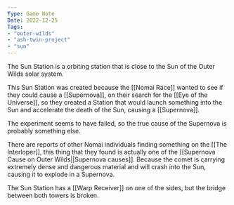 ```yaml
---
Type: Game Note
Date: 2022-12-25
Tags:
- "outer-wilds"
- "ash-twin-project"
- "sun"
---
```


The Sun Station is a orbiting station that is close to the Sun of the Outer Wilds solar system.

This Sun Station was created because the [[Nomai Race]] wanted to see if they could cause a [[Supernova]], on their search for the [[Eye of the Universe]], so they created a Station that would launch something into the Sun and accelerate the death of the Sun, causing a [[Supernova]].

The experiment seems to have failed, so the true cause of the Supernova is probably something else.

There are reports of other Nomai individuals finding something on the [[The Interloper]], this thing that they found is actually one of the [[Supernova Cause on Outer Wilds||Supernova causes]]. Because the comet is carrying extremely dense and dangerous material and will crash into the Sun, causing it to explode in a Supernova.

The Sun Station has a [[Warp Receiver]] on one of the sides, but the bridge between both towers is broken.